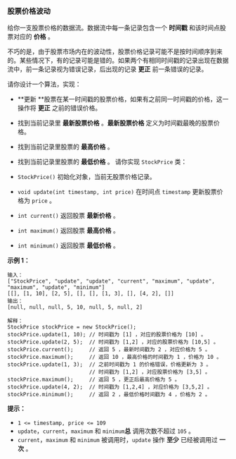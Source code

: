 ### 股票价格波动 ###
给你一支股票价格的数据流。数据流中每一条记录包含一个 **时间戳** 和该时间点股票对应的 **价格** 。

不巧的是，由于股票市场内在的波动性，股票价格记录可能不是按时间顺序到来的。某些情况下，有的记录可能是错的。如果两个有相同时间戳的记录出现在数据流中，前一条记录视为错误记录，后出现的记录 **更正** 前一条错误的记录。

请你设计一个算法，实现：

* **更新 **股票在某一时间戳的股票价格，如果有之前同一时间戳的价格，这一操作将 **更正** 之前的错误价格。
* 找到当前记录里 **最新股票价格** 。**最新股票价格** 定义为时间戳最晚的股票价格。
* 找到当前记录里股票的 **最高价格** 。
* 找到当前记录里股票的 **最低价格** 。
请你实现 `StockPrice` 类：

* `StockPrice()` 初始化对象，当前无股票价格记录。
* `void update(int timestamp, int price)` 在时间点 `timestamp` 更新股票价格为 `price` 。
* `int current()` 返回股票 **最新价格** 。
* `int maximum()` 返回股票 **最高价格** 。
* `int minimum()` 返回股票 **最低价格** 。


**示例 1：**

```
输入：
["StockPrice", "update", "update", "current", "maximum", "update", "maximum", "update", "minimum"]
[[], [1, 10], [2, 5], [], [], [1, 3], [], [4, 2], []]
输出：
[null, null, null, 5, 10, null, 5, null, 2]

解释：
StockPrice stockPrice = new StockPrice();
stockPrice.update(1, 10); // 时间戳为 [1] ，对应的股票价格为 [10] 。
stockPrice.update(2, 5);  // 时间戳为 [1,2] ，对应的股票价格为 [10,5] 。
stockPrice.current();     // 返回 5 ，最新时间戳为 2 ，对应价格为 5 。
stockPrice.maximum();     // 返回 10 ，最高价格的时间戳为 1 ，价格为 10 。
stockPrice.update(1, 3);  // 之前时间戳为 1 的价格错误，价格更新为 3 。
                          // 时间戳为 [1,2] ，对应股票价格为 [3,5] 。
stockPrice.maximum();     // 返回 5 ，更正后最高价格为 5 。
stockPrice.update(4, 2);  // 时间戳为 [1,2,4] ，对应价格为 [3,5,2] 。
stockPrice.minimum();     // 返回 2 ，最低价格时间戳为 4 ，价格为 2 。
```



**提示：**

* `1 <= timestamp, price <= 109`
* `update`，`current`，`maximum` 和 `minimum`**总** 调用次数不超过 `105` 。
* `current`，`maximum` 和 `minimum` 被调用时，`update` 操作 **至少** 已经被调用过 **一次** 。

